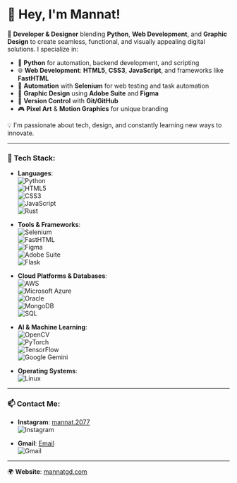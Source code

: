 <!--
**Zakede/Zakede** is a ✨ _special_ ✨ repository because its `README.md` (this file) appears on your GitHub profile.

Here are some ideas to get you started:

- 🔭 I’m currently working on ...
- 🌱 I’m currently learning ...
- 👯 I’m looking to collaborate on ...
- 🤔 I’m looking for help with ...
- 💬 Ask me about ...
- 📫 How to reach me: ...
- 😄 Pronouns: ...
- ⚡ Fun fact: ...
-->

# 👋 Hey, I'm Mannat!

🚀 **Developer & Designer** blending **Python**, **Web Development**, and **Graphic Design** to create seamless, functional, and visually appealing digital solutions. I specialize in:

- 🐍 **Python** for automation, backend development, and scripting  
- 🌐 **Web Development**: **HTML5**, **CSS3**, **JavaScript**, and frameworks like **FastHTML**  
- 🤖 **Automation** with **Selenium** for web testing and task automation  
- 🎨 **Graphic Design** using **Adobe Suite** and **Figma**  
- 🔧 **Version Control** with **Git/GitHub**  
- 🎮 **Pixel Art** & **Motion Graphics** for unique branding  

💡 I'm passionate about tech, design, and constantly learning new ways to innovate.

---

### 🔧 **Tech Stack**:

- **Languages**:  
  ![Python](https://img.shields.io/badge/Python-3776AB?style=flat&logo=python&logoColor=white)  
  ![HTML5](https://img.shields.io/badge/HTML5-E34F26?style=flat&logo=html5&logoColor=white)  
  ![CSS3](https://img.shields.io/badge/CSS3-1572B6?style=flat&logo=css3&logoColor=white)  
  ![JavaScript](https://img.shields.io/badge/JavaScript-F7DF1E?style=flat&logo=javascript&logoColor=black)  
  ![Rust](https://img.shields.io/badge/Rust-000000?style=flat&logo=rust&logoColor=white)

- **Tools & Frameworks**:  
  ![Selenium](https://img.shields.io/badge/Selenium-43B02A?style=flat&logo=selenium&logoColor=white)  
  ![FastHTML](https://img.shields.io/badge/FastHTML-232F3E?style=flat&logo=html5&logoColor=white)  
  ![Figma](https://img.shields.io/badge/Figma-F24E1E?style=flat&logo=figma&logoColor=white)  
  ![Adobe Suite](https://img.shields.io/badge/Adobe%20Creative%20Cloud-DA1F26?style=flat&logo=adobecreativecloud&logoColor=white)  
  ![Flask](https://img.shields.io/badge/Flask-000000?style=flat&logo=flask&logoColor=white)

- **Cloud Platforms & Databases**:  
  ![AWS](https://img.shields.io/badge/Amazon%20AWS-232F3E?style=flat&logo=amazonaws&logoColor=white)  
  ![Microsoft Azure](https://img.shields.io/badge/Microsoft%20Azure-0089D6?style=flat&logo=microsoftazure&logoColor=white)  
  ![Oracle](https://img.shields.io/badge/Oracle-F80000?style=flat&logo=oracle&logoColor=white)  
  ![MongoDB](https://img.shields.io/badge/MongoDB-47A248?style=flat&logo=mongodb&logoColor=white)  
  ![SQL](https://img.shields.io/badge/SQL-336791?style=flat&logo=postgresql&logoColor=white)

- **AI & Machine Learning**:  
  ![OpenCV](https://img.shields.io/badge/OpenCV-5C3EE8?style=flat&logo=opencv&logoColor=white)  
  ![PyTorch](https://img.shields.io/badge/PyTorch-EE4C2C?style=flat&logo=pytorch&logoColor=white)  
  ![TensorFlow](https://img.shields.io/badge/TensorFlow-FF6F00?style=flat&logo=tensorflow&logoColor=white)  
  ![Google Gemini](https://img.shields.io/badge/Google%20Gemini-4285F4?style=flat&logo=google&logoColor=white)

- **Operating Systems**:  
  ![Linux](https://img.shields.io/badge/Linux-FCC624?style=flat&logo=linux&logoColor=black)

---

### 📫 **Contact Me**:

- **Instagram**: [mannat.2077](#)  
  ![Instagram](https://img.shields.io/badge/Instagram-E4405F?style=flat&logo=instagram&logoColor=white)
  
- **Gmail**: [Email](mailto:mannatbasra9399@gmail.com)  
  ![Gmail](https://img.shields.io/badge/Gmail-D14836?style=flat&logo=gmail&logoColor=white)

---

🌍 **Website**: [mannatgd.com](#)
